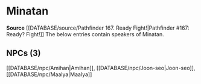 ﻿---
id: '90'
name: Minatan
rarity: Rare
rus_type_level: null
source: '[[DATABASE/source/Pathfinder 167. Ready Fight!|Pathfinder #167: Ready? Fight!]]'
trait:
- '[[DATABASE/trait/Rare|Rare]]'
type: Language

---
# Minatan

**Source** [[DATABASE/source/Pathfinder 167. Ready Fight!|Pathfinder #167: Ready? Fight!]]
The below entries contain speakers of Minatan.

## NPCs (3)

[[DATABASE/npc/Amihan|Amihan]], [[DATABASE/npc/Joon-seo|Joon-seo]], [[DATABASE/npc/Maalya|Maalya]]
